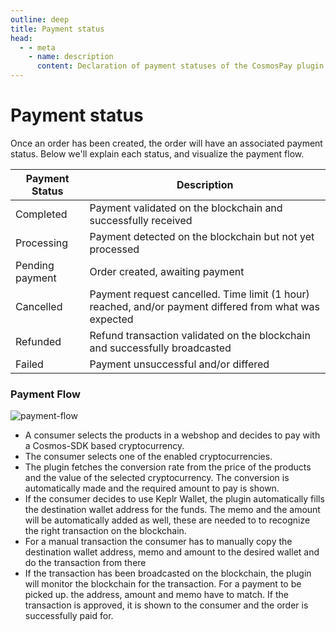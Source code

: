 ```yaml
---
outline: deep
title: Payment status
head:
  - - meta
    - name: description
      content: Declaration of payment statuses of the CosmosPay plugin for WooCommerce and PrestaShop
---
```

# Payment status
Once an order has been created, the order will have an associated payment status. Below we'll explain each status, and visualize the payment flow.

| Payment Status  | Description                                                                                            |
| --------------- | ------------------------------------------------------------------------------------------------------ |
| Completed       | Payment validated on the blockchain and successfully received                                          |
| Processing      | Payment detected on the blockchain but not yet processed                                               |
| Pending payment | Order created, awaiting payment                                                                        |
| Cancelled       | Payment request cancelled. Time limit (1 hour) reached, and/or payment differed from what was expected |
| Refunded        | Refund transaction validated on the blockchain and successfully broadcasted                            |
| Failed          | Payment unsuccessful and/or differed                                                                   |

### Payment Flow

![payment-flow](/image/payment-flow.png)

- A consumer selects the products in a webshop and decides to pay with a Cosmos-SDK based cryptocurrency.
- The consumer selects one of the enabled cryptocurrencies.
- The plugin fetches the conversion rate from the price of the products and the value of the selected cryptocurrency. The conversion is automatically made and the required amount to pay is shown.
- If the consumer decides to use Keplr Wallet, the plugin automatically fills the destination wallet address for the funds. The memo and the amount will be automatically added as well, these are needed to to recognize the right transaction on the blockchain. 
- For a manual transaction the consumer has to manually copy the destination wallet address, memo and amount to the desired wallet and do the transaction from there
- If the transaction has been broadcasted on the blockchain, the plugin will monitor the blockchain for the transaction. For a payment to be picked up. the address, amount and memo have to match. If the transaction is approved, it is shown to the consumer and the order is successfully paid for.
